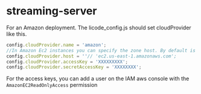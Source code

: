 streaming-server
================

For an Amazon deployment. The licode_config.js should set cloudProvider like this.

```javascript
config.cloudProvider.name = 'amazon';
//In Amazon Ec2 instances you can specify the zone host. By default is 'ec2.us-east-1a.amazonaws.com'
config.cloudProvider.host = ''// 'ec2.us-east-1.amazonaws.com';
config.cloudProvider.accessKey = 'XXXXXXXXX';
config.cloudProvider.secretAccessKey = 'XXXXXXXX';
```

For the access keys, you can add a user on the IAM aws console with the `AmazonEC2ReadOnlyAccess` permission
